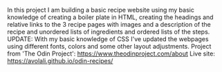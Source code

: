 In this project I am building a basic recipe website using my basic knowledge of creating a boiler plate in HTML, creating the headings and relative links to the 3 recipe pages with images and a description of the recipe and unordered lists of ingredients and ordered lists of the steps. 
UPDATE: 
With my basic knowledge of CSS I've updated the webpages using different fonts, colors and some other layout adjustments.
Project from 'The Odin Project': https://www.theodinproject.com/about
Live site: https://avolali.github.io/odin-recipes/
